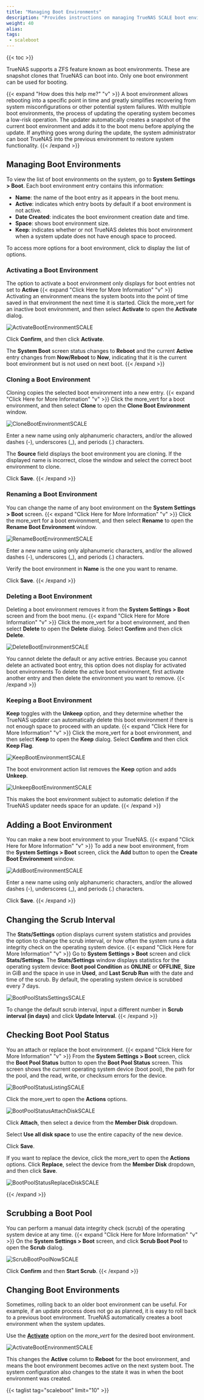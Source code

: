 ```yaml
---
title: "Managing Boot Environments"
description: "Provides instructions on managing TrueNAS SCALE boot environments."
weight: 40
alias:
tags:
 - scaleboot
---
```


{{< toc >}}

TrueNAS supports a ZFS feature known as boot environments. These are snapshot clones that TrueNAS can boot into. Only one boot environment can be used for booting.

{{< expand "How does this help me?" "v" >}}
A boot environment allows rebooting into a specific point in time and greatly simplifies recovering from system misconfigurations or other potential system failures.
With multiple boot environments, the process of updating the operating system becomes a low-risk operation.
The updater automatically creates a snapshot of the current boot environment and adds it to the boot menu before applying the update.
If anything goes wrong during the update, the system administrator can boot TrueNAS into the previous environment to restore system functionality.
{{< /expand >}}

## Managing Boot Environments

To view the list of boot environments on the system, go to **System Settings > Boot**. Each boot environment entry contains this information:

* **Name**: the name of the boot entry as it appears in the boot menu.
* **Active**: indicates which entry boots by default if a boot environment is not active.
* **Date Created**: indicates the boot environment creation date and time.
* **Space**: shows boot environment size.
* **Keep**: indicates whether or not TrueNAS deletes this boot environment when a system update does not have enough space to proceed.

To access more options for a boot environment, click  <i class="fa fa-ellipsis-v" aria-hidden="true" title="Options"></i> to display the list of options.
### Activating a Boot Environment
The option to activate a boot environment only displays for boot entries not set to **Active**
{{< expand "Click Here for More Information" "v" >}}
Activating an environment means the system boots into the point of time saved in that environment the next time it is started.
Click the <span class="material-icons">more_vert</span> for an inactive boot environment, and then select **Activate** to open the **Activate** dialog.

![ActivateBootEnvironmentSCALE](/images/SCALE/22.12/ActivateBootEnvironmentSCALE.png "Activate Boot Environment") 

Click **Confirm**, and then click **Activate**. 

The **System Boot** screen status changes to **Reboot** and the current **Active** entry changes from **Now/Reboot** to **Now**, indicating that it is the current boot environment but is not used on next boot.
{{< /expand >}}

### Cloning a Boot Environment
Cloning copies the selected boot environment into a new entry.
{{< expand "Click Here for More Information" "v" >}}
Click the <span class="material-icons">more_vert</span> for a boot environment, and then select **Clone** to open the **Clone Boot Environment** window.

![CloneBootEnvironmentSCALE](/images/SCALE/22.12/CloneBootEnvironmentSCALE.png "Clone Boot Environment")

Enter a new name using only alphanumeric characters, and/or the allowed dashes (-), underscores (_), and periods (.) characters.

The **Source** field displays the boot environment you are cloning. If the displayed name is incorrect, close the window and select the correct boot environment to clone.

Click **Save**. 
{{< /expand >}}

### Renaming a Boot Environment
You can change the name of any boot environment on the **System Settings > Boot** screen.
{{< expand "Click Here for More Information" "v" >}}
Click the <span class="material-icons">more_vert</span> for a boot environment, and then select **Rename** to open the **Rename Boot Environment** window.

![RenameBootEnvironmentSCALE](/images/SCALE/22.12/RenameBootEnvironmentSCALE.png "Rename Boot Environment")

Enter a new name using only alphanumeric characters, and/or the allowed dashes (-), underscores (_), and periods (.) characters.

Verify the boot environment in **Name** is the one you want to rename.

Click **Save**.
{{< /expand >}}

### Deleting a Boot Environment
Deleting a boot environment removes it from the **System Settings > Boot** screen and from the boot menu.
{{< expand "Click Here for More Information" "v" >}}
Click the <span class="material-icons">more_vert</span> for a boot environment, and then select **Delete** to open the **Delete** dialog.
Select **Confirm** and then click **Delete**.

![DeleteBootEnvironmentSCALE](/images/SCALE/22.12/DeleteBootEnvironmentSCALE.png "Delete Boot Environment") 

You cannot delete the default or any active entries. 
Because you cannot delete an activated boot entry, this option does not display for activated boot environments
To delete the active boot environment, first activate another entry and then delete the environment you want to remove.
{{< /expand >}}

### Keeping a Boot Environment
**Keep** toggles with the **Unkeep** option, and they determine whether the TrueNAS updater can automatically delete this boot environment if there is not enough space to proceed with an update.
{{< expand "Click Here for More Information" "v" >}}
Click the <span class="material-icons">more_vert</span> for a boot environment, and then select **Keep** to open the **Keep** dialog.
Select **Confirm** and then click **Keep Flag**.

![KeepBootEnvironmentSCALE](/images/SCALE/22.12/KeepBootEnvironmentSCALE.png "Keep Boot Environment")

The boot environment action list removes the **Keep** option and adds **Unkeep**. 

![UnkeepBootEnvironmentSCALE](/images/SCALE/22.12/UnkeepBootEnvironmentSCALE.png "Unkeep Boot Environment")

This makes the boot environment subject to automatic deletion if the TrueNAS updater needs space for an update.
{{< /expand >}}

## Adding a Boot Environment
You can make a new boot environment to your TrueNAS.
{{< expand "Click Here for More Information" "v" >}}
To add a new boot environment, from the **System Settings > Boot** screen, click the **Add** button to open the **Create Boot Environment** window.

![AddBootEnvironmentSCALE](/images/SCALE/22.12/AddBootEnvironmentSCALE.png "Create Boot Environment") 

Enter a new name using only alphanumeric characters, and/or the allowed dashes (-), underscores (_), and periods (.) characters.

Click **Save**.
{{< /expand >}}

## Changing the Scrub Interval
The **Stats/Settings** option displays current system statistics and provides the option to change the scrub interval, or how often the system runs a data integrity check on the operating system device.
{{< expand "Click Here for More Information" "v" >}}
Go to **System Settings > Boot** screen and click **Stats/Settings**. 
The **Stats/Settings** window displays statistics for the operating system device: **Boot pool Condition** as **ONLINE** or **OFFLINE**, **Size** in GiB and the space in use in **Used**, and **Last Scrub Run** with the date and time of the scrub. 
By default, the operating system device is scrubbed every 7 days.

![BootPoolStatsSettingsSCALE](/images/SCALE/22.12/BootPoolStatsSettingsSCALE.png "Boot Environment Stats/Settings")

To change the default scrub interval, input a different number in **Scrub interval (in days)** and click **Update Interval**.
{{< /expand >}}

## Checking Boot Pool Status
You an attach or replace the boot environment.
{{< expand "Click Here for More Information" "v" >}}
From the **System Settings > Boot** screen, click the **Boot Pool Status** button to open the **Boot Pool Status** screen. This screen shows the current operating system device (boot pool), the path for the pool, and the read, write, or checksum errors for the device. 

![BootPoolStatusListingSCALE](/images/SCALE/22.12/BootPoolStatusListingSCALE.png "Boot Pool Status")

Click the <span class="material-icons">more_vert</span> to open the **Actions** options. 

![BootPoolStatusAttachDiskSCALE](/images/SCALE/22.12/BootPoolStatusAttachDiskSCALE.png "Boot Pool Status") 

Click **Attach**, then select a device from the **Member Disk** dropdown. 

Select **Use all disk space** to use the entire capacity of the new device.

Click **Save**.

If you want to replace the device, click the <span class="material-icons">more_vert</span> to open the **Actions** options. Click **Replace**, select the device from the **Member Disk** dropdown, and then click **Save**. 

![BootPoolStatusReplaceDiskSCALE](/images/SCALE/22.12/BootPoolStatusReplaceDiskSCALE.png "Boot Pool Status") 

{{< /expand >}}

## Scrubbing a Boot Pool
You can perform a manual data integrity check (scrub) of the operating system device at any time.
{{< expand "Click Here for More Information" "v" >}}
On the **System Settings > Boot** screen, and click **Scrub Boot Pool** to open the **Scrub** dialog.

![ScrubBootPoolNowSCALE](/images/SCALE/22.12/ScrubBootPoolNowSCALE.png "Boot Pool Scrub")

Click **Confirm** and then **Start Scrub**.
{{< /expand >}}

## Changing Boot Environments

Sometimes, rolling back to an older boot environment can be useful.
For example, if an update process does not go as planned, it is easy to roll back to a previous boot environment.
TrueNAS automatically creates a boot environment when the system updates.

Use the **[Activate](#activating-a-boot-environment)** option on the <i class="material-icons" aria-hidden="true" title="Options">more_vert</i> for the desired boot environment.

![ActivateBootEnvironmentSCALE](/images/SCALE/22.12/ActivateBootEnvironmentSCALE.png "Activate a Boot Environment")

This changes the **Active** column to **Reboot** for the boot environment, and means the boot environment becomes active on the next system boot.
The system configuration also changes to the state it was in when the boot environment was created.

{{< taglist tag="scaleboot" limit="10" >}}